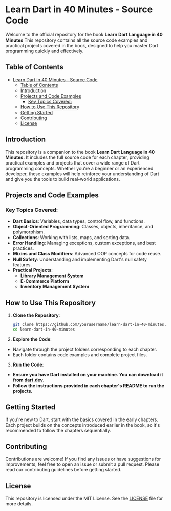 # Learn Dart in 40 Minutes - Source Code

Welcome to the official repository for the book **Learn Dart Language in 40 Minutes** This repository contains all the source code examples and practical projects covered in the book, designed to help you master Dart programming quickly and effectively.

## Table of Contents

- [Learn Dart in 40 Minutes - Source Code](#learn-dart-in-40-minutes---source-code)
	- [Table of Contents](#table-of-contents)
	- [Introduction](#introduction)
	- [Projects and Code Examples](#projects-and-code-examples)
		- [Key Topics Covered:](#key-topics-covered)
	- [How to Use This Repository](#how-to-use-this-repository)
	- [Getting Started](#getting-started)
	- [Contributing](#contributing)
	- [License](#license)

## Introduction

This repository is a companion to the book **Learn Dart Language in 40 Minutes.** It includes the full source code for each chapter, providing practical examples and projects that cover a wide range of Dart programming concepts. Whether you're a beginner or an experienced developer, these examples will help reinforce your understanding of Dart and give you the tools to build real-world applications.

## Projects and Code Examples

### Key Topics Covered:
- **Dart Basics**: Variables, data types, control flow, and functions.
- **Object-Oriented Programming**: Classes, objects, inheritance, and polymorphism.
- **Collections**: Working with lists, maps, and sorting data.
- **Error Handling**: Managing exceptions, custom exceptions, and best practices.
- **Mixins and Class Modifiers**: Advanced OOP concepts for code reuse.
- **Null Safety**: Understanding and implementing Dart's null safety features.
- **Practical Projects**:
  - **Library Management System**
  - **E-Commerce Platform**
  - **Inventory Management System**

## How to Use This Repository

1. **Clone the Repository**:
   ```bash
   git clone https://github.com/yourusername/learn-dart-in-40-minutes.git
   cd learn-dart-in-40-minutes

2. **Explore the Code**:

- Navigate through the project folders corresponding to each chapter.
- Each folder contains code examples and complete project files.

3. **Run the Code**:

- **Ensure you have Dart installed on your machine. You can download it from [dart.dev](https://dart.dev).**
- **Follow the instructions provided in each chapter's README to run the projects.**

## Getting Started

If you're new to Dart, start with the basics covered in the early chapters. Each project builds on the concepts introduced earlier in the book, so it's recommended to follow the chapters sequentially.

## Contributing

Contributions are welcome! If you find any issues or have suggestions for improvements, feel free to open an issue or submit a pull request. Please read our contributing guidelines before getting started.

## License

This repository is licensed under the MIT License. See the [LICENSE](LICENSE) file for more details.